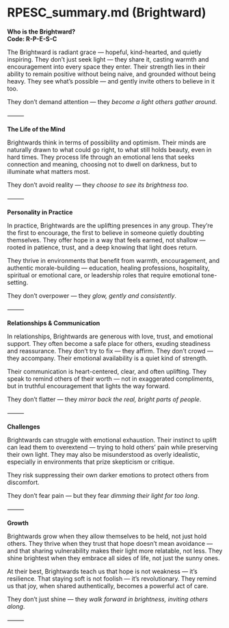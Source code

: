 # RPESC_summary.md (Brightward)

**Who is the Brightward?**  
**Code: R-P-E-S-C**

The Brightward is radiant grace — hopeful, kind-hearted, and quietly inspiring. They don’t just seek light — they share it, casting warmth and encouragement into every space they enter. Their strength lies in their ability to remain positive without being naive, and grounded without being heavy. They see what’s possible — and gently invite others to believe in it too.

They don’t demand attention — they *become a light others gather around*.

⸻

**The Life of the Mind**

Brightwards think in terms of possibility and optimism. Their minds are naturally drawn to what could go right, to what still holds beauty, even in hard times. They process life through an emotional lens that seeks connection and meaning, choosing not to dwell on darkness, but to illuminate what matters most.

They don’t avoid reality — they *choose to see its brightness too*.

⸻

**Personality in Practice**

In practice, Brightwards are the uplifting presences in any group. They’re the first to encourage, the first to believe in someone quietly doubting themselves. They offer hope in a way that feels earned, not shallow — rooted in patience, trust, and a deep knowing that light does return.

They thrive in environments that benefit from warmth, encouragement, and authentic morale-building — education, healing professions, hospitality, spiritual or emotional care, or leadership roles that require emotional tone-setting.

They don’t overpower — they *glow, gently and consistently*.

⸻

**Relationships & Communication**

In relationships, Brightwards are generous with love, trust, and emotional support. They often become a safe place for others, exuding steadiness and reassurance. They don’t try to fix — they affirm. They don’t crowd — they accompany. Their emotional availability is a quiet kind of strength.

Their communication is heart-centered, clear, and often uplifting. They speak to remind others of their worth — not in exaggerated compliments, but in truthful encouragement that lights the way forward.

They don’t flatter — they *mirror back the real, bright parts of people*.

⸻

**Challenges**

Brightwards can struggle with emotional exhaustion. Their instinct to uplift can lead them to overextend — trying to hold others’ pain while preserving their own light. They may also be misunderstood as overly idealistic, especially in environments that prize skepticism or critique.

They risk suppressing their own darker emotions to protect others from discomfort.

They don’t fear pain — but they fear *dimming their light for too long*.

⸻

**Growth**

Brightwards grow when they allow themselves to be held, not just hold others. They thrive when they trust that hope doesn’t mean avoidance — and that sharing vulnerability makes their light more relatable, not less. They shine brightest when they embrace all sides of life, not just the sunny ones.

At their best, Brightwards teach us that hope is not weakness — it’s resilience. That staying soft is not foolish — it’s revolutionary. They remind us that joy, when shared authentically, becomes a powerful act of care.

They don’t just shine — they *walk forward in brightness, inviting others along*.

⸻
